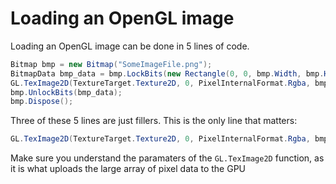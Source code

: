 # Loading an OpenGL image

Loading an OpenGL image can be done in 5 lines of code. 

```cs
Bitmap bmp = new Bitmap("SomeImageFile.png");
BitmapData bmp_data = bmp.LockBits(new Rectangle(0, 0, bmp.Width, bmp.Height), ImageLockMode.ReadOnly, System.Drawing.Imaging.PixelFormat.Format32bppArgb);
GL.TexImage2D(TextureTarget.Texture2D, 0, PixelInternalFormat.Rgba, bmp_data.Width, bmp_data.Height, 0, OpenTK.Graphics.OpenGL.PixelFormat.Bgra, PixelType.UnsignedByte, bmp_data.Scan0);
bmp.UnlockBits(bmp_data);
bmp.Dispose();
```

Three of these 5 lines are just fillers. This is the only line that matters:

```cs
GL.TexImage2D(TextureTarget.Texture2D, 0, PixelInternalFormat.Rgba, bmp_data.Width, bmp_data.Height, 0, OpenTK.Graphics.OpenGL.PixelFormat.Bgra, PixelType.Short, bmp_data.Scan0);
```

Make sure you understand the paramaters of the ```GL.TexImage2D``` function, as it is what uploads the large array of pixel data to the GPU